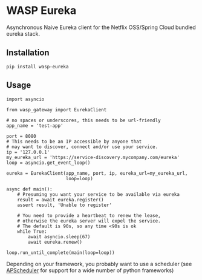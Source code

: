 # WASP Eureka

Asynchronous Naive Eureka client for the Netflix OSS/Spring Cloud bundled eureka stack.

## Installation

    pip install wasp-eureka

## Usage

    import asyncio
    
    from wasp_gateway import EurekaClient
    
    # no spaces or underscores, this needs to be url-friendly
    app_name = 'test-app'
    
    port = 8080
    # This needs to be an IP accessible by anyone that
    # may want to discover, connect and/or use your service.
    ip = '127.0.0.1'
    my_eureka_url = 'https://service-discovery.mycompany.com/eureka'
    loop = asyncio.get_event_loop()
    
    eureka = EurekaClient(app_name, port, ip, eureka_url=my_eureka_url,
                          loop=loop)
    
    async def main():
        # Presuming you want your service to be available via eureka
        result = await eureka.register()
        assert result, 'Unable to register'
        
        # You need to provide a heartbeat to renew the lease,
        # otherwise the eureka server will expel the service.
        # The default is 90s, so any time <90s is ok
        while True:
            await asyncio.sleep(67)
            await eureka.renew()
    
    loop.run_until_complete(main(loop=loop))

Depending on your framework, you probably want to use a scheduler (see [APScheduler](https://apscheduler.readthedocs.io/en/latest/) for support for a wide number of python frameworks)